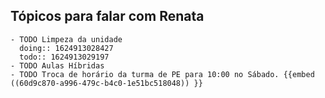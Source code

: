 ## Tópicos para falar com Renata
	- TODO Limpeza da unidade
	  doing:: 1624913028427
	  todo:: 1624913029197
	- TODO Aulas Híbridas
	- TODO Troca de horário da turma de PE para 10:00 no Sábado. {{embed ((60d9c870-a996-479c-b4c0-1e51bc518048)) }}